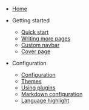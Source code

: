 <!-- _navbar.md -->

<!-- * [中文](/)
* [En](/en/) -->
<!-- * [:cn:](/) -->
<!-- * [:us:  :uk:](/en/) -->


<!-- _navbar.md -->

* [Home](/)

* Getting started

  * [Quick start](quickstart.md)
  * [Writing more pages](more-pages.md)
  * [Custom navbar](custom-navbar.md)
  * [Cover page](cover.md)

* Configuration
  * [Configuration](config.md)
  * [Themes](themes.md)
  * [Using plugins](plugins.md)
  * [Markdown configuration](markdown.md)
  * [Language highlight](language-highlight.md)